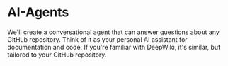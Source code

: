 # AI-Agents
We'll create a conversational agent that can answer questions about any GitHub repository. Think of it as your personal AI assistant for documentation and code. If you're familiar with DeepWiki, it's similar, but tailored to your GitHub repository.
